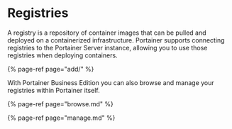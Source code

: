 # Registries

A registry is a repository of container images that can be pulled and deployed on a containerized infrastructure. Portainer supports connecting registries to the Portainer Server instance, allowing you to use those registries when deploying containers.

{% page-ref page="add/" %}

With Portainer Business Edition you can also browse and manage your registries within Portainer itself.

{% page-ref page="browse.md" %}

{% page-ref page="manage.md" %}

